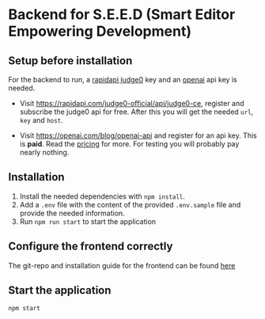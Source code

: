 # Backend for S.E.E.D (Smart Editor Empowering Development)

## Setup before installation
For the backend to run, a [rapidapi judge0](https://rapidapi.com/judge0-official/api/judge0-ce) key and an [openai](https://openai.com/) api key is needed.

- Visit https://rapidapi.com/judge0-official/api/judge0-ce, register and subscribe the judge0 api for free. After this you will
get the needed `url`, `key` and `host`.

- Visit https://openai.com/blog/openai-api and register for an api key. This is **paid**.
Read the [pricing](https://openai.com/pricing) for more. For testing you will probably pay nearly nothing.

## Installation
1. Install the needed dependencies with `npm install`.
2. Add a `.env` file with the content of the provided `.env.sample` file and provide the needed information.
3. Run `npm run start` to start the application

## Configure the frontend correctly
The git-repo and installation guide for the frontend can be found [here](TODO)

## Start the application
`npm start`